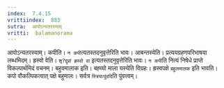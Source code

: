 ```yaml
---
index:  7.4.15
vrittiindex:  883
sutra:  आपोऽन्यतरस्याम्
vritti:  balamanorama 
---
```


आपोऽन्यतरस्याम्। कपीति। `न कपी`त्यतस्तदनुवृत्तेरिति भावः। आबन्तस्येति। प्रत्ययग्रहणपरिभाषया लब्धमिदम्। ह्रस्वो वेति। `शृ?द्दृप्रां ह्रस्वो वा` इत्यतस्तदनुवृत्तेरिति भावः। `न कपी`ति नित्यं निषेधे प्राप्ते विकल्पार्थमिदं वचनम्। बहुवमालाक इति। बह्व्यो माला यस्येति विग्रहः। ह्रस्वपक्षे `बहुलमालक` इति भावति। कपो वौकल्पिकत्वात् पक्षे बहुमालः। सर्वत्र `स्त्रियाःपुंवदि`ति पुंवत्त्वम्। 

